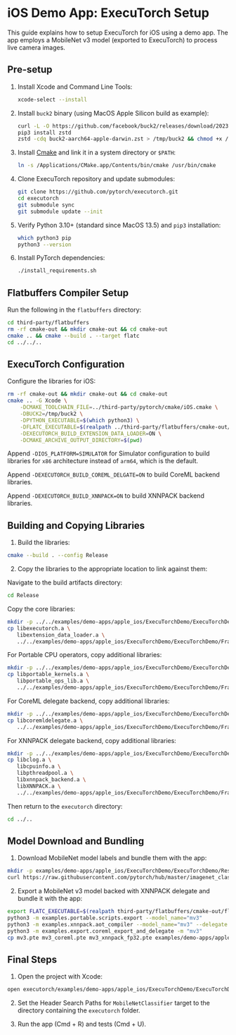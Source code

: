 # iOS Demo App: ExecuTorch Setup

This guide explains how to setup ExecuTorch for iOS using a demo app. The app
employs a MobileNet v3 model (exported to ExecuTorch) to process live camera
images.

## Pre-setup

1. Install Xcode and Command Line Tools:

   ```bash
   xcode-select --install
   ```

2. Install `buck2` binary (using MacOS Apple Silicon build as example):

   ```bash
   curl -L -O https://github.com/facebook/buck2/releases/download/2023-07-18/buck2-aarch64-apple-darwin.zst
   pip3 install zstd
   zstd -cdq buck2-aarch64-apple-darwin.zst > /tmp/buck2 && chmod +x /tmp/buck2
   ```

3. Install [Cmake](cmake.org/download) and link it in a system directory or
   `$PATH`:

   ```bash
   ln -s /Applications/CMake.app/Contents/bin/cmake /usr/bin/cmake
   ```

4. Clone ExecuTorch repository and update submodules:

   ```bash
   git clone https://github.com/pytorch/executorch.git
   cd executorch
   git submodule sync
   git submodule update --init
   ```

5. Verify Python 3.10+ (standard since MacOS 13.5) and `pip3` installation:

   ```bash
   which python3 pip
   python3 --version
   ```

6. Install PyTorch dependencies:

   ```bash
   ./install_requirements.sh
   ```

## Flatbuffers Compiler Setup

Run the following in the `flatbuffers` directory:

```bash
cd third-party/flatbuffers
rm -rf cmake-out && mkdir cmake-out && cd cmake-out
cmake .. && cmake --build . --target flatc
cd ../../..
```

## ExecuTorch Configuration

Configure the libraries for iOS:

```bash
rm -rf cmake-out && mkdir cmake-out && cd cmake-out
cmake .. -G Xcode \
    -DCMAKE_TOOLCHAIN_FILE=../third-party/pytorch/cmake/iOS.cmake \
    -DBUCK2=/tmp/buck2 \
    -DPYTHON_EXECUTABLE=$(which python3) \
    -DFLATC_EXECUTABLE=$(realpath ../third-party/flatbuffers/cmake-out/flatc) \
    -DEXECUTORCH_BUILD_EXTENSION_DATA_LOADER=ON \
    -DCMAKE_ARCHIVE_OUTPUT_DIRECTORY=$(pwd)
```

Append `-DIOS_PLATFORM=SIMULATOR` for Simulator configuration to build libraries
for `x86` architecture instead of `arm64`, which is the default.

Append `-DEXECUTORCH_BUILD_COREML_DELGATE=ON` to build CoreML backend libraries.

Append `-DEXECUTORCH_BUILD_XNNPACK=ON` to build XNNPACK backend libraries.

## Building and Copying Libraries

1. Build the libraries:

```bash
cmake --build . --config Release
```

2. Copy the libraries to the appropriate location to link against them:

Navigate to the build artifacts directory:

```bash
cd Release
```

Copy the core libraries:

```bash
mkdir -p ../../examples/demo-apps/apple_ios/ExecuTorchDemo/ExecuTorchDemo/Frameworks/executorch/
cp libexecutorch.a \
   libextension_data_loader.a \
   ../../examples/demo-apps/apple_ios/ExecuTorchDemo/ExecuTorchDemo/Frameworks/executorch/
```

For Portable CPU operators, copy additional libraries:

```bash
mkdir -p ../../examples/demo-apps/apple_ios/ExecuTorchDemo/ExecuTorchDemo/Frameworks/portable/
cp libportable_kernels.a \
   libportable_ops_lib.a \
   ../../examples/demo-apps/apple_ios/ExecuTorchDemo/ExecuTorchDemo/Frameworks/portable/
```

For CoreML delegate backend, copy additional libraries:

```bash
mkdir -p ../../examples/demo-apps/apple_ios/ExecuTorchDemo/ExecuTorchDemo/Frameworks/coreml/
cp libcoremldelegate.a \
   ../../examples/demo-apps/apple_ios/ExecuTorchDemo/ExecuTorchDemo/Frameworks/coreml/
```

For XNNPACK delegate backend, copy additional libraries:

```bash
mkdir -p ../../examples/demo-apps/apple_ios/ExecuTorchDemo/ExecuTorchDemo/Frameworks/xnnpack/
cp libclog.a \
   libcpuinfo.a \
   libpthreadpool.a \
   libxnnpack_backend.a \
   libXNNPACK.a \
   ../../examples/demo-apps/apple_ios/ExecuTorchDemo/ExecuTorchDemo/Frameworks/xnnpack/
```

Then return to the `executorch` directory:

```bash
cd ../..
```

## Model Download and Bundling

1. Download MobileNet model labels and bundle them with the app:

```bash
mkdir -p examples/demo-apps/apple_ios/ExecuTorchDemo/ExecuTorchDemo/Resources/Models/MobileNet/
curl https://raw.githubusercontent.com/pytorch/hub/master/imagenet_classes.txt -o examples/demo-apps/apple_ios/ExecuTorchDemo/ExecuTorchDemo/Resources/Models/MobileNet/imagenet_classes.txt
```

2. Export a MobileNet v3 model backed with XNNPACK delegate and bundle it with
   the app:

```bash
export FLATC_EXECUTABLE=$(realpath third-party/flatbuffers/cmake-out/flatc)
python3 -m examples.portable.scripts.export --model_name="mv3"
python3 -m examples.xnnpack.aot_compiler --model_name="mv3" --delegate
python3 -m examples.export.coreml_export_and_delegate -m "mv3"
cp mv3.pte mv3_coreml.pte mv3_xnnpack_fp32.pte examples/demo-apps/apple_ios/ExecuTorchDemo/ExecuTorchDemo/Resources/Models/MobileNet/
```

## Final Steps

1. Open the project with Xcode:

```bash
open executorch/examples/demo-apps/apple_ios/ExecuTorchDemo/ExecuTorchDemo.xcodeproj
```

2. Set the Header Search Paths for `MobileNetClassifier` target to the directory
   containing the `executorch` folder.

3. Run the app (Cmd + R) and tests (Cmd + U).
